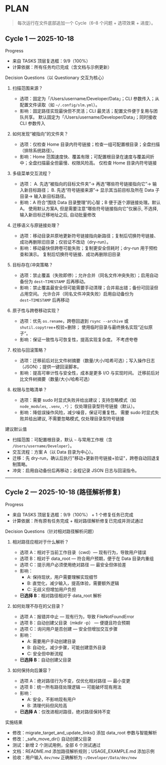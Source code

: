 # PLAN

> 每次运行在文件底部追加一个 Cycle（6–8 个问题 + 选项效果 + 进度）。

## Cycle 1 — 2025-10-18

Progress
- 来自 TASKS 顶层复选框：9/9（100%）
- 计算依据：所有任务均已完成（含文档与示例更新）

Decision Questions（以 Questionary 交互为核心）
1) 扫描范围来源？
   - 选项：固定为「/Users/username/Developer/Data」；CLI 参数传入；从配置文件读取（如 `~/.config/slm.yml`）。
   - 影响：固定路径实现最快但不灵活；CLI 最灵活；配置文件便于复用与团队共享。
默认固定为「/Users/username/Developer/Data」；同时接收 CLI 参数传入

2) 如何发现“被指向”的文件夹？
   - 选项：仅检查 Home 目录内符号链接；检查一组可配置根目录；全盘扫描（排除系统路径）。
   - 影响：Home 范围速度快、覆盖有限；可配置根目录在速度与覆盖间折中；全盘扫描最全但最慢、权限风险高。
仅检查 Home 目录内符号链接

3) 多级菜单交互流程？
   - 选项：
     A. 先选“被指向的目标文件夹”→ 再选“哪些符号链接指向它”→ 输入新目标路径；
     B. 先选“符号链接来源”→ 显示其当前目标及所在 Data 子目录→ 输入新目标路径。
   - 影响：A 符合“围绕 Data 目录整理”的心智；B 便于逐个源链接处理。默认 A。
使用默认方案A, 但是需要注意“哪些符号链接指向它”仅展示, 不选择, 输入新目标迁移地址之后, 自动批量修改

4) 迁移语义与原链接处理？
   - 选项：移动目录并原地更新符号链接指向新路径；复制后切换符号链接、成功再删除旧目录；仅验证不改动（dry-run）。
   - 影响：移动最快但跨卷可能失败；复制更安全但耗时；dry-run 用于预检查和演示。
复制后切换符号链接、成功再删除旧目录

5) 目标存在/冲突策略？
   - 选项：禁止覆盖（失败即停）；允许合并（同名文件冲突失败）；启用自动备份为 `dest~TIMESTAMP` 后再移动。
   - 影响：禁止覆盖最安全但可能需要手动清理；合并易出错；备份可回滚但占用空间。
允许合并（同名文件冲突失败）启用自动备份为 `dest~TIMESTAMP` 后再移动

6) 原子性与跨卷移动实现？
   - 选项：优先 `os.rename`，跨卷回退到 `rsync --archive` 或 `shutil.copytree`+校验+删除；
     使用临时目录与最终换名实现“近似原子”。
   - 影响：保证一致性与可恢复性，提高实现复杂度。
不考虑夸卷

7) 校验与回滚策略？
   - 选项：迁移前后对比文件树摘要（数量/大小/哈希可选）；写入操作日志（JSON）；提供一键回滚脚本。
   - 影响：提高可审计性与安全性，成本是更多 I/O 与实现时间。
迁移前后对比文件树摘要（数量/大小/哈希可选）

8) 权限与忽略清单？
   - 选项：需要 sudo 时显式失败并给出建议；支持忽略模式（如 `node_modules`, `.venv`, `.*`）；
     仅处理目录型符号链接（默认）。
   - 影响：降低误操作风险，减少噪音，保证可重复性。
需要 sudo 时显式失败并给出建议, 不需要忽略模式, 仅处理目录型符号链接

建议默认值
- 扫描范围：可配置根目录，默认 `~` 与常用工作根（含 `/Users/username/Developer`）。
- 交互流程：方案 A（以 Data 目录为中心）。
- 迁移：先 dry-run，确认后执行"移动+更新符号链接+验证"，跨卷自动回退复制策略。
- 冲突：启用自动备份后再移动；全程记录 JSON 日志与回滚指令。

---

## Cycle 2 — 2025-10-18 (路径解析修复)

Progress
- 来自 TASKS 顶层复选框：9/9（100%） + 1 个修复任务已完成
- 计算依据：所有原有任务完成 + 相对路径解析修复已完成并测试通过

Decision Questions（针对相对路径解析问题）
1) 相对路径应相对于什么解析？
   - 选项 A：相对于当前工作目录（cwd）— 现有行为，导致用户错误
   - 选项 B：相对于 data_root — 符合用户预期，便于在 Data 目录内重组
   - 选项 C：提示用户必须使用绝对路径 — 最安全但体验差
   - 影响：
     * A: 保持现状，用户需要理解实现细节
     * B: 直觉化，减少输入，提高体验，需要额外逻辑
     * C: 无歧义但增加用户负担
   - **已选择 B**：相对路径相对于 data_root 解析

2) 如何处理不存在的父目录？
   - 选项 A：报错并中止 — 现有行为，导致 FileNotFoundError
   - 选项 B：自动创建父目录（mkdir -p） — 便捷且符合预期
   - 选项 C：询问用户是否创建 — 安全但增加交互步骤
   - 影响：
     * A: 需要用户手动创建目录
     * B: 自动化，减少步骤，可能创建意外目录
     * C: 安全但中断流程
   - **已选择 B**：自动创建父目录

3) 如何保持向后兼容？
   - 选项 A：绝对路径行为不变，仅优化相对路径 — 最小变更
   - 选项 B：统一所有路径处理逻辑 — 可能破坏现有用法
   - 影响：
     * A: 安全，不影响现有用户
     * B: 清理代码但风险高
   - **已选择 A**：仅改进相对路径，绝对路径保持不变

实施结果
- 修改：migrate_target_and_update_links() 添加 data_root 参数与智能解析
- 修改：_safe_move_dir() 自动创建父目录
- 测试：新增 2 个测试用例，全部 6 个测试通过
- 文档：README.md 添加路径解析规则；USAGE_EXAMPLE.md 添加示例
- 验收：用户输入 `dev/new` 正确解析为 `~/Developer/Data/dev/new`
